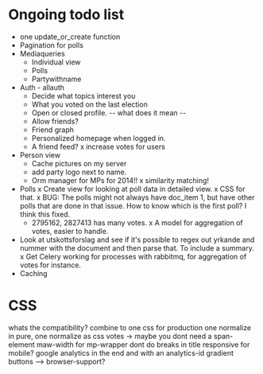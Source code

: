 # Ongoing todo list

* one update_or_create function
* Pagination for polls
* Mediaqueries
    - Individual view
    - Polls
    - Partywithname
* Auth - allauth
    - Decide what topics interest you
    - What you voted on the last election
    - Open or closed profile. -- what does it mean -- 
    - Allow friends?
    - Friend graph
    - Personalized homepage when logged in. 
    - A friend feed?
    x increase votes for users
* Person view
    - Cache pictures on my server
    - add party logo next to name.
    - Orm manager for MPs for 2014!!
    x similarity matching!  
* Polls
    x Create view for looking at poll data in detailed view. 
    x CSS for that. 
    x BUG: The polls might not always have doc_item 1, but have other polls that are done in that issue. How to know which is the first poll? I think this fixed. 
    - 2795162, 2827413 has many votes. 
x A model for aggregation of votes, easier to handle.
* Look at utskottsforslag and see if it's possible to regex out yrkande and nummer with the document and then parse that. To include a summary. 
x Get Celery working for processes with rabbitmq, for aggregation of votes for instance. 
* Caching


# CSS
whats the compatibility?
combine to one css for production
one normalize in pure, one normalize as css
votes -> maybe you dont need a span-element
maw-width for mp-wrapper
dont do breaks in title
responsive for mobile?
google analytics in the end and with an analytics-id
gradient buttons --> browser-support?

